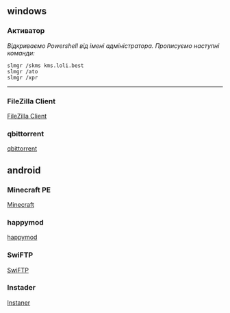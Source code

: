 ## windows
### Активатор
*Відкриваємо Powershell від імені адміністратора. Прописуємо наступні команди:*
```
slmgr /skms kms.loli.best
slmgr /ato
slmgr /xpr
```
-----
### FileZilla Client 
[FileZilla Client ](https://filezilla-project.org/download.php?type=client)
### qbittorrent
[qbittorrent](https://www.qbittorrent.org/download.php)
## android
### Minecraft PE
[Minecraft](https://t.me/Windowsandroid5_1bot?start=9QhdPhK82DVUqjA5gamH)
### happymod
[happymod](https://happymod.com/)
### SwiFTP
[SwiFTP](https://t.me/Windowsandroid5_1bot?start=UjlaBQwL2N9oHU5qNOCu)
### Instader
[Instaner](https://thedise.me/instander/)
